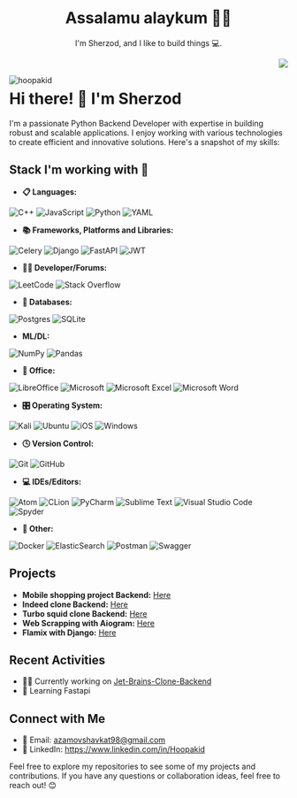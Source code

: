 <h1 align='center'> Assalamu alaykum 👋🏾</h1>
<p align='center'>
I'm Sherzod, and I like to build things 💻.
</p>
<p align='right'>
  <img src='https://github-readme-stats.vercel.app/api?username=Hoopakid&show_icons=true&theme=synthwave'>
</p>
<p align='left'><img align="left" src="https://github-readme-stats.vercel.app/api/top-langs?username=Hoopakid&show_icons=true&locale=en&layout=compact" alt="hoopakid" />
</p>


# Hi there! 👋 I'm Sherzod

I'm a passionate Python Backend Developer with expertise in building robust and scalable applications. I enjoy working with various technologies to create efficient and innovative solutions. Here's a snapshot of my skills:


## Stack I'm working with 💼

- **📋 Languages:**

![C++](https://img.shields.io/badge/c++-%2300599C.svg?style=for-the-badge&logo=c%2B%2B&logoColor=white) ![JavaScript](https://img.shields.io/badge/javascript-%23323330.svg?style=for-the-badge&logo=javascript&logoColor=%23F7DF1E)
![Python](https://img.shields.io/badge/python-3670A0?style=for-the-badge&logo=python&logoColor=ffdd54) ![YAML](https://img.shields.io/badge/yaml-%23ffffff.svg?style=for-the-badge&logo=yaml&logoColor=151515)


- **📚 Frameworks, Platforms and Libraries:**

![Celery](https://img.shields.io/badge/celery-%23a9cc54.svg?style=for-the-badge&logo=celery&logoColor=ddf4a4) ![Django](https://img.shields.io/badge/django-%23092E20.svg?style=for-the-badge&logo=django&logoColor=white)
![FastAPI](https://img.shields.io/badge/FastAPI-005571?style=for-the-badge&logo=fastapi) ![JWT](https://img.shields.io/badge/JWT-black?style=for-the-badge&logo=JSON%20web%20tokens)


- **🧑‍💻 Developer/Forums:**

![LeetCode](https://img.shields.io/badge/LeetCode-000000?style=for-the-badge&logo=LeetCode&logoColor=#d16c06) ![Stack Overflow](https://img.shields.io/badge/-Stackoverflow-FE7A16?style=for-the-badge&logo=stack-overflow&logoColor=white)


- **💾 Databases:**

![Postgres](https://img.shields.io/badge/postgres-%23316192.svg?style=for-the-badge&logo=postgresql&logoColor=white) ![SQLite](https://img.shields.io/badge/sqlite-%2307405e.svg?style=for-the-badge&logo=sqlite&logoColor=white)


- **ML/DL:**

![NumPy](https://img.shields.io/badge/numpy-%23013243.svg?style=for-the-badge&logo=numpy&logoColor=white) ![Pandas](https://img.shields.io/badge/pandas-%23150458.svg?style=for-the-badge&logo=pandas&logoColor=white)


- **🏢 Office:**

![LibreOffice](https://img.shields.io/badge/LibreOffice-%2318A303?style=for-the-badge&logo=LibreOffice&logoColor=white) ![Microsoft](https://img.shields.io/badge/Microsoft-0078D4?style=for-the-badge&logo=microsoft&logoColor=white)
![Microsoft Excel](https://img.shields.io/badge/Microsoft_Excel-217346?style=for-the-badge&logo=microsoft-excel&logoColor=white) ![Microsoft Word](https://img.shields.io/badge/Microsoft_Word-2B579A?style=for-the-badge&logo=microsoft-word&logoColor=white)


- **🎛️ Operating System:**

![Kali](https://img.shields.io/badge/Kali-268BEE?style=for-the-badge&logo=kalilinux&logoColor=white) ![Ubuntu](https://img.shields.io/badge/Ubuntu-E95420?style=for-the-badge&logo=ubuntu&logoColor=white)
![iOS](https://img.shields.io/badge/iOS-000000?style=for-the-badge&logo=ios&logoColor=white) ![Windows](https://img.shields.io/badge/Windows-0078D6?style=for-the-badge&logo=windows&logoColor=white)


- **🕓 Version Control:**

![Git](https://img.shields.io/badge/git-%23F05033.svg?style=for-the-badge&logo=git&logoColor=white) ![GitHub](https://img.shields.io/badge/github-%23121011.svg?style=for-the-badge&logo=github&logoColor=white)


- **💻 IDEs/Editors:**

![Atom](https://img.shields.io/badge/Atom-%2366595C.svg?style=for-the-badge&logo=atom&logoColor=white) ![CLion](https://img.shields.io/badge/CLion-black?style=for-the-badge&logo=clion&logoColor=white)
![PyCharm](https://img.shields.io/badge/pycharm-143?style=for-the-badge&logo=pycharm&logoColor=black&color=black&labelColor=green) ![Sublime Text](https://img.shields.io/badge/sublime_text-%23575757.svg?style=for-the-badge&logo=sublime-text&logoColor=important)
![Visual Studio Code](https://img.shields.io/badge/Visual%20Studio%20Code-0078d7.svg?style=for-the-badge&logo=visual-studio-code&logoColor=white) ![Spyder](https://img.shields.io/badge/Spyder-838485?style=for-the-badge&logo=spyder%20ide&logoColor=maroon)


- **🥅 Other:**

![Docker](https://img.shields.io/badge/docker-%230db7ed.svg?style=for-the-badge&logo=docker&logoColor=white) ![ElasticSearch](https://img.shields.io/badge/-ElasticSearch-005571?style=for-the-badge&logo=elasticsearch)
![Postman](https://img.shields.io/badge/Postman-FF6C37?style=for-the-badge&logo=postman&logoColor=white) ![Swagger](https://img.shields.io/badge/-Swagger-%23Clojure?style=for-the-badge&logo=swagger&logoColor=white)

## Projects

- **Mobile shopping project Backend:** [Here](https://github.com/Rahmet97/P14FastAPIProject)
- **Indeed clone Backend:** [Here](https://github.com/Hoopakid/Indeed)
- **Turbo squid clone Backend:** [Here](https://github.com/Hoopakid/TurboSquid-Clone-Backend)
- **Web Scrapping with Aiogram:** [Here](https://github.com/Hoopakid/WebScrappingWithAIogram)
- **Flamix with Django:** [Here](https://github.com/Hoopakid/Flamix)


## Recent Activities

- 👨‍💻 Currently working on [Jet-Brains-Clone-Backend](https://github.com/Hoopakid/JetBrains-Clone-Backend)
- 🌱 Learning Fastapi

## Connect with Me

- 📧 Email: azamovshavkat98@gmail.com
- 💼 LinkedIn: https://www.linkedin.com/in/Hoopakid

Feel free to explore my repositories to see some of my projects and contributions. If you have any questions or collaboration ideas, feel free to reach out! 😊
